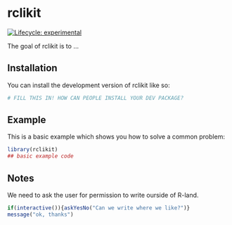
<!-- README.md is generated from README.Rmd. Please edit that file -->

# rclikit

<!-- badges: start -->

[![Lifecycle:
experimental](https://img.shields.io/badge/lifecycle-experimental-orange.svg)](https://lifecycle.r-lib.org/articles/stages.html#experimental)
<!-- badges: end -->

The goal of rclikit is to …

## Installation

You can install the development version of rclikit like so:

``` r
# FILL THIS IN! HOW CAN PEOPLE INSTALL YOUR DEV PACKAGE?
```

## Example

This is a basic example which shows you how to solve a common problem:

``` r
library(rclikit)
## basic example code
```

## Notes

We need to ask the user for permission to write ourside of R-land.

``` r
if(interactive()){askYesNo("Can we write where we like?")}
message("ok, thanks")
```
